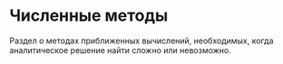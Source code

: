 # Численные методы
Раздел о методах приближенных вычислений, необходимых, когда аналитическое решение найти сложно или невозможно.